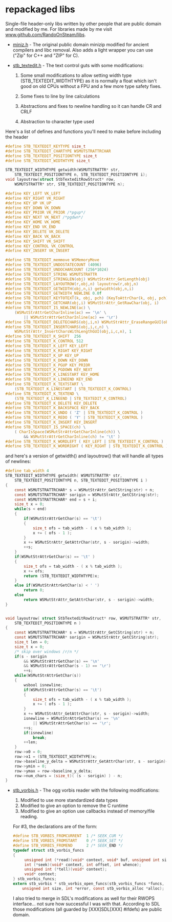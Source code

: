 # repackaged libs
Single-file header-only libs written by other people that are public domain and modified by me. For libraries made by me visit www.github.com/RandoOnSteam/libs.

* [miniz.h](miniz.h) - The original public domain minizip modified for ancient compilers and libc removal. Also adds a light wrapper you can use ("Zip" for C++ and "ZIP" for C).

* [stb_textedit.h](stb_textedit.h) - The text control guts with some modifications:

	1. Some small modifications to allow setting width type (STB_TEXTEDIT_WIDTHTYPE) as it is normally a float which isn't good on old CPUs without a FPU and a few more type safety fixes.
	
	2. Some fixes to line by line calculations
	
	3. Abstractions and fixes to newline handling so it can handle CR and CRLF
	
	4. Abstraction to character type used
	
Here's a list of defines and functions you'll need to make before including the header

```c
#define STB_TEXTEDIT_KEYTYPE size_t
#define STB_TEXTEDIT_CHARTYPE WSMUTSTRATTRCHAR
#define STB_TEXTEDIT_POSITIONTYPE size_t
#define STB_TEXTEDIT_WIDTHTYPE size_t

STB_TEXTEDIT_WIDTHTYPE getwidth(WSMUTSTRATTR* str,
	STB_TEXTEDIT_POSITIONTYPE n, STB_TEXTEDIT_POSITIONTYPE i);
void layoutrow(struct StbTexteditRowStruct* row,
	WSMUTSTRATTR* str, STB_TEXTEDIT_POSITIONTYPE n);

#define KEY_LEFT VK_LEFT
#define KEY_RIGHT VK_RIGHT
#define KEY_UP VK_UP
#define KEY_DOWN VK_DOWN
#define KEY_PRIOR VK_PRIOR /*pgup*/
#define KEY_NEXT VK_NEXT /*pgdwn*/
#define KEY_HOME VK_HOME
#define KEY_END VK_END
#define KEY_DELETE VK_DELETE
#define KEY_BACK VK_BACK
#define KEY_SHIFT VK_SHIFT
#define KEY_CONTROL VK_CONTROL
#define KEY_INSERT VK_INSERT

#define STB_TEXTEDIT_memmove WSMemoryMove
#define STB_TEXTEDIT_UNDOSTATECOUNT (4096)
#define STB_TEXTEDIT_UNDOCHARCOUNT (256*1024)
#define STB_TEXTEDIT_STRING WSMUTSTRATTR
#define STB_TEXTEDIT_STRINGLEN(obj) WSMutStrAttr_GetLength(obj)
#define STB_TEXTEDIT_LAYOUTROW(r,obj,n) layoutrow(r,obj,n)
#define STB_TEXTEDIT_GETWIDTH(obj,n,i) getwidth(obj,n,i)
#define STB_TEXTEDIT_GETWIDTH_NEWLINE 0.0f
#define STB_TEXTEDIT_KEYTOTEXT(k, obj, pch) (KeyToAttrChar(k, obj, pch))
#define STB_TEXTEDIT_GETCHAR(obj,i) WSMutStrAttr_GetRawChar(obj, i)
#define STB_TEXTEDIT_IS_NEWLINE(ac) \
	(WSMutStrAttrGetCharInline(ac) == '\n' \
		|| WSMutStrAttrGetCharInline(ac) == '\r')
#define STB_TEXTEDIT_DELETECHARS(obj,i,n) WSMutStrAttr_EraseRangeGUI(obj,i,n)
#define STB_TEXTEDIT_INSERTCHARS(obj,i,c,n) \
	WSMutStrAttr_InsertCharsWithLengthGUI(obj,i,c,n), 1
#define STB_TEXTEDIT_K_SHIFT  256
#define STB_TEXTEDIT_K_CONTROL 512
#define STB_TEXTEDIT_K_LEFT KEY_LEFT
#define STB_TEXTEDIT_K_RIGHT KEY_RIGHT
#define STB_TEXTEDIT_K_UP KEY_UP
#define STB_TEXTEDIT_K_DOWN KEY_DOWN
#define STB_TEXTEDIT_K_PGUP KEY_PRIOR
#define STB_TEXTEDIT_K_PGDOWN KEY_NEXT
#define STB_TEXTEDIT_K_LINESTART KEY_HOME
#define STB_TEXTEDIT_K_LINEEND KEY_END
#define STB_TEXTEDIT_K_TEXTSTART \
	(STB_TEXTEDIT_K_LINESTART | STB_TEXTEDIT_K_CONTROL)
#define STB_TEXTEDIT_K_TEXTEND \
	(STB_TEXTEDIT_K_LINEEND | STB_TEXTEDIT_K_CONTROL)
#define STB_TEXTEDIT_K_DELETE KEY_DELETE
#define STB_TEXTEDIT_K_BACKSPACE KEY_BACK
#define STB_TEXTEDIT_K_UNDO ( 'Z' | STB_TEXTEDIT_K_CONTROL )
#define STB_TEXTEDIT_K_REDO ( 'Y' | STB_TEXTEDIT_K_CONTROL )
#define STB_TEXTEDIT_K_INSERT KEY_INSERT
#define STB_TEXTEDIT_IS_SPACE(ch) \
	( CharIsSpace(WSMutStrAttrGetCharInline(ch)) \
		&& WSMutStrAttrGetCharInline(ch) != '\t' )
#define STB_TEXTEDIT_K_WORDLEFT ( KEY_LEFT | STB_TEXTEDIT_K_CONTROL )
#define STB_TEXTEDIT_K_WORDRIGHT ( KEY_RIGHT | STB_TEXTEDIT_K_CONTROL )
```

and here's a version of getwidth() and layoutrow() that will handle
all types of newlines:

```c
#define tab_width 4
STB_TEXTEDIT_WIDTHTYPE getwidth( WSMUTSTRATTR* str,
	STB_TEXTEDIT_POSITIONTYPE n, STB_TEXTEDIT_POSITIONTYPE i )
{
	const WSMUTSTRATTRCHAR* s = WSMutStrAttr_GetCString(str) + n;
	const WSMUTSTRATTRCHAR* sorigin = WSMutStrAttr_GetCString(str);
	const WSMUTSTRATTRCHAR* end = s + i;
	size_t x = 0;
	while(s < end)
	{
		if(WSMutStrAttrGetChar(s) == '\t')
		{
			size_t ofs = tab_width - ( x % tab_width );
			x += ( ofs - 1 );
		}
		x += WSMutStrAttr_GetAttrChar(str, s - sorigin)->width;
		++s;
	}
	if(WSMutStrAttrGetChar(s) == '\t' )
	{
		size_t ofs = tab_width - ( x % tab_width );
		x += ofs;
		return (STB_TEXTEDIT_WIDTHTYPE)x;
	}
	else if(WSMutStrAttrGetChar(s) < ' ')
		return 0;
	else
		return WSMutStrAttr_GetAttrChar(str, s - sorigin)->width;
}


void layoutrow( struct StbTexteditRowStruct* row, WSMUTSTRATTR* str,
	STB_TEXTEDIT_POSITIONTYPE n )
{
	const WSMUTSTRATTRCHAR* s = WSMutStrAttr_GetCString(str) + n;
	const WSMUTSTRATTRCHAR* sorigin = WSMutStrAttr_GetCString(str);
	size_t len = 0;
	size_t x = 0;
	/* skip over windows /r/n */
	if(s - sorigin
		&& WSMutStrAttrGetChar(s) == '\n'
		&& WSMutStrAttrGetChar(s - 1) == '\r')
		++s;
	while(WSMutStrAttrGetChar(s))
	{
		wsbool isnewline;
		if(WSMutStrAttrGetChar(s) == '\t')
		{
			size_t ofs = tab_width - ( x % tab_width );
			x += ( ofs - 1 );
		}
		x += WSMutStrAttr_GetAttrChar(str, s - sorigin)->width;
		isnewline = WSMutStrAttrGetChar(s) == '\n'
			|| WSMutStrAttrGetChar(s) == '\r';
		++s;
		if(isnewline)
			break;
		++len;
	}
	row->x0 = 0;
	row->x1 = (STB_TEXTEDIT_WIDTHTYPE)x;
	row->baseline_y_delta = WSMutStrAttr_GetAttrChar(str, s - sorigin)->height;
	row->ymin = 0;
	row->ymax = row->baseline_y_delta;
	row->num_chars = (size_t)( (s - sorigin) ) - n;
}
```

* [stb_vorbis.h](stb_vorbis.h) - The ogg vorbis reader with the following modifications:

	1. Modified to use more standardized data types
	2. Modified to give an option to remove the C runtime
	3. Modified to give an option use callbacks instead of memory/file reading.
	
	For #3, the declarations are of the form:
	```c
	#define STB_VORBIS_FROMCURRENT	1 /* SEEK_CUR */
	#define STB_VORBIS_FROMSTART	0 /* SEEK_SET */
	#define STB_VORBIS_FROMEND		2 /* SEEK_END */
	typedef struct stb_vorbis_funcs
	{
		 unsigned int (*read)(void* context, void* buf, unsigned int size);
		 int (*seek)(void* context, int offset, int whence);
		 unsigned int (*tell)(void* context);
		 void* context;
	} stb_vorbis_funcs;
	extern stb_vorbis * stb_vorbis_open_funcs(stb_vorbis_funcs *funcs,
		unsigned int size, int *error, const stb_vorbis_alloc *alloc);
	``` 	
	
	I also tried to merge in SDL's modifications as well for their RWOPS interface...
  	not sure how successful I was with that. According to SDL those modifications (all guarded by \[XXX\]SDL\[XXX\] #ifdefs) are public domain.
